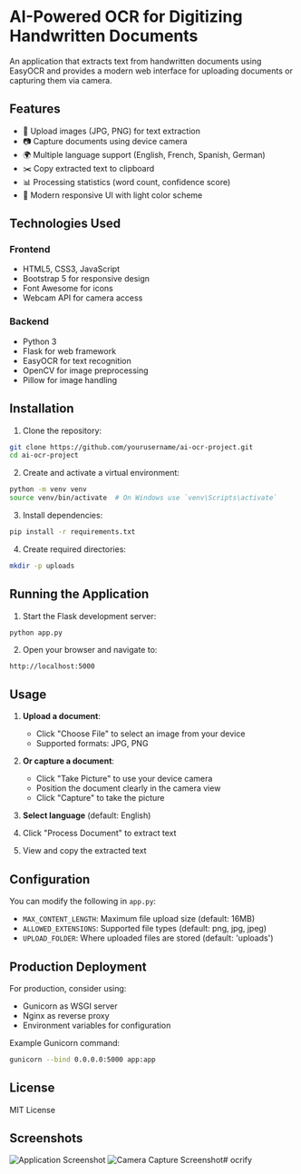 # AI-Powered OCR for Digitizing Handwritten Documents

An application that extracts text from handwritten documents using EasyOCR and provides a modern web interface for uploading documents or capturing them via camera.

## Features

- 📄 Upload images (JPG, PNG) for text extraction
- 📷 Capture documents using device camera
- 🌍 Multiple language support (English, French, Spanish, German)
- ✂️ Copy extracted text to clipboard
- 📊 Processing statistics (word count, confidence score)
- 🎨 Modern responsive UI with light color scheme

## Technologies Used

### Frontend
- HTML5, CSS3, JavaScript
- Bootstrap 5 for responsive design
- Font Awesome for icons
- Webcam API for camera access

### Backend
- Python 3
- Flask for web framework
- EasyOCR for text recognition
- OpenCV for image preprocessing
- Pillow for image handling

## Installation

1. Clone the repository:
```bash
git clone https://github.com/yourusername/ai-ocr-project.git
cd ai-ocr-project
```

2. Create and activate a virtual environment:
```bash
python -m venv venv
source venv/bin/activate  # On Windows use `venv\Scripts\activate`
```

3. Install dependencies:
```bash
pip install -r requirements.txt
```

4. Create required directories:
```bash
mkdir -p uploads
```

## Running the Application

1. Start the Flask development server:
```bash
python app.py
```

2. Open your browser and navigate to:
```
http://localhost:5000
```

## Usage

1. **Upload a document**:
   - Click "Choose File" to select an image from your device
   - Supported formats: JPG, PNG

2. **Or capture a document**:
   - Click "Take Picture" to use your device camera
   - Position the document clearly in the camera view
   - Click "Capture" to take the picture

3. **Select language** (default: English)

4. Click "Process Document" to extract text

5. View and copy the extracted text

## Configuration

You can modify the following in `app.py`:
- `MAX_CONTENT_LENGTH`: Maximum file upload size (default: 16MB)
- `ALLOWED_EXTENSIONS`: Supported file types (default: png, jpg, jpeg)
- `UPLOAD_FOLDER`: Where uploaded files are stored (default: 'uploads')

## Production Deployment

For production, consider using:
- Gunicorn as WSGI server
- Nginx as reverse proxy
- Environment variables for configuration

Example Gunicorn command:
```bash
gunicorn --bind 0.0.0.0:5000 app:app
```

## License

MIT License

## Screenshots

![Application Screenshot](/screenshots/screenshot1.png)
![Camera Capture Screenshot](/screenshots/screenshot2.png)#   o c r i f y 
 
 
